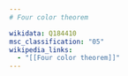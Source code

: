 ```yaml
---
# Four color theorem

wikidata: Q184410
msc_classification: "05"
wikipedia_links:
  - "[[Four color theorem]]"
---
```


